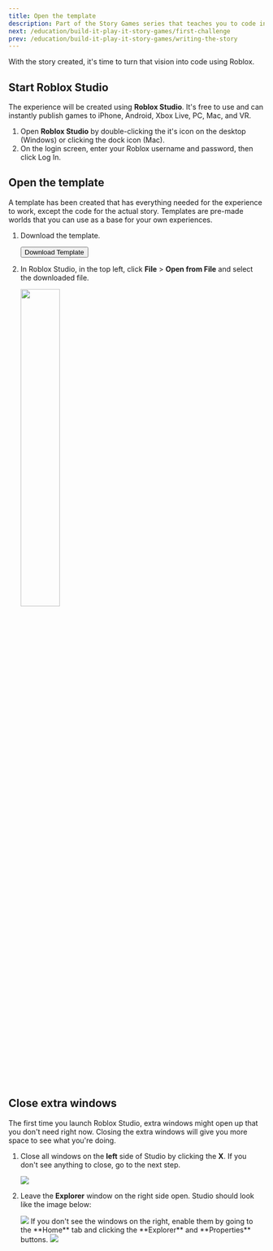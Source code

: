 ```yaml
---
title: Open the template
description: Part of the Story Games series that teaches you to code in Roblox. Open the template used to code the story game experience.
next: /education/build-it-play-it-story-games/first-challenge
prev: /education/build-it-play-it-story-games/writing-the-story
---
```


With the story created, it's time to turn that vision into code using Roblox.

## Start Roblox Studio

The experience will be created using **Roblox Studio**. It's free to use and can instantly publish games to iPhone, Android, Xbox Live, PC, Mac, and VR.

1. Open **Roblox Studio** by double-clicking the it's icon on the desktop (Windows) or clicking the dock icon (Mac).
2. On the login screen, enter your Roblox username and password, then click Log In.

## Open the template

A template has been created that has everything needed for the experience to work, except the code for the actual story. Templates are pre-made worlds that you can use as a base for your own experiences.

1. Download the template.

   <a href="../../assets/education/story-games/Story_Games_Template.rbxl">
   <Button variant="contained">Download Template</Button>
   </a>

2. In Roblox Studio, in the top left, click **File** > **Open from File** and select the downloaded file.

   <img src="../../assets/education/story-games/openFromFile.png" width="40%" />

## Close extra windows

The first time you launch Roblox Studio, extra windows might open up that you don't need right now. Closing the extra windows will give you more space to see what you're doing.

1. Close all windows on the **left** side of Studio by clicking the **X**. If you don't see anything to close, go to the next step.

   <img src="../../assets/education/story-games/CloseToolbox.png" />

2. Leave the **Explorer** window on the right side open. Studio should look like the image below:

   <img src="../../assets/education/story-games/studio-setup.jpg" />

   <Alert severity="warning">
   If you don't see the windows on the right, enable them by going to the **Home** tab and clicking the **Explorer** and **Properties** buttons.

   <img src="../../assets/education/general/OpenExplorerandProperties.png" />

   </Alert>
